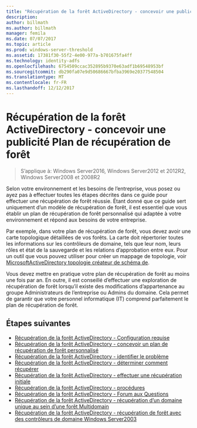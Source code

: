 ```yaml
---
title: "Récupération de la forêt ActiveDirectory - concevoir une publicité Plan de récupération de forêt"
description: 
author: billmath
ms.author: billmath
manager: femila
ms.date: 07/07/2017
ms.topic: article
ms.prod: windows-server-threshold
ms.assetid: 17381f30-55f2-4e00-977a-b701675fa4ff
ms.technology: identity-adfs
ms.openlocfilehash: 6754509ccac352895b9370e63adf1b69548953bf
ms.sourcegitcommit: db290fa07e9d50686667bfba3969e20377548504
ms.translationtype: MT
ms.contentlocale: fr-FR
ms.lasthandoff: 12/12/2017
---
```

>
# <a name="ad-forest-recovery---devising-an-ad-forest-recovery-plan"></a>Récupération de la forêt ActiveDirectory - concevoir une publicité Plan de récupération de forêt

>S’applique à: Windows Server2016, Windows Server2012 et 2012R2, Windows Server2008 et 2008R2

Selon votre environnement et les besoins de l’entreprise, vous posez ou ayez pas à effectuer toutes les étapes décrites dans ce guide pour effectuer une récupération de forêt réussie. Étant donné que ce guide sert uniquement d’un modèle de récupération de forêt, il est essentiel que vous établir un plan de récupération de forêt personnalisé qui adaptée à votre environnement et répond aux besoins de votre entreprise.  
  
 Par exemple, dans votre plan de récupération de forêt, vous devez avoir une carte topologique détaillées de vos forêts. La carte doit répertorier toutes les informations sur les contrôleurs de domaine, tels que leur nom, leurs rôles et état de la sauvegarde et les relations d’approbation entre eux. Pour un outil que vous pouvez utiliser pour créer un mappage de topologie, voir [MicrosoftActiveDirectory topologie créateur de schéma de](https://www.microsoft.com/download/details.aspx?id=13380).  
  
 Vous devez mettre en pratique votre plan de récupération de forêt au moins une fois par an. En outre, il est conseillé d’effectuer une exploration de récupération de forêt lorsqu’il existe des modifications d’appartenance au groupe Administrateurs de l’entreprise ou Admins du domaine. Cela permet de garantir que votre personnel informatique (IT) comprend parfaitement le plan de récupération de forêt.

## <a name="next-steps"></a>Étapes suivantes
-   [Récupération de la forêt ActiveDirectory - Configuration requise](AD-Forest-Recovery-Prerequisties.md)  
-   [Récupération de la forêt ActiveDirectory - concevoir un plan de récupération de forêt personnalisé](AD-Forest-Recovery-Devising-a-Plan.md)  
- [Récupération de la forêt ActiveDirectory - identifier le problème](AD-Forest-Recovery-Identify-the-Problem.md)
-   [Récupération de la forêt ActiveDirectory - déterminer comment récupérer](AD-Forest-Recovery-Determine-how-to-Recover.md)
-   [Récupération de la forêt ActiveDirectory - effectuer une récupération initiale](AD-Forest-Recovery-Perform-initial-recovery.md)  
-   [Récupération de la forêt ActiveDirectory - procédures](AD-Forest-Recovery-Procedures.md)  
-   [Récupération de la forêt ActiveDirectory - Forum aux Questions](AD-Forest-Recovery-FAQ.md)  
-   [Récupération de la forêt ActiveDirectory - récupération d’un domaine unique au sein d’une forêt Multidomain](AD-Forest-Recovery-Single-Domain-in-Multidomain-Recovery.md)  
-   [Récupération de la forêt ActiveDirectory - récupération de forêt avec des contrôleurs de domaine Windows Server2003](AD-Forest-Recovery-Windows-Server-2003.md) 
